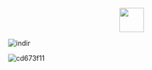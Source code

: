 <p align="center"> <img src="https://github.com/user-attachments/assets/a2c14c3a-4755-4fe8-9383-51b1e9d69d37)" width="50" height="50">


![indir](https://github.com/user-attachments/assets/334cb63e-acb2-4be0-931d-6b8973b75796)

![cd673f11](https://github.com/user-attachments/assets/db5311a8-2ea7-48b3-b81f-f9de7e9e378c)

